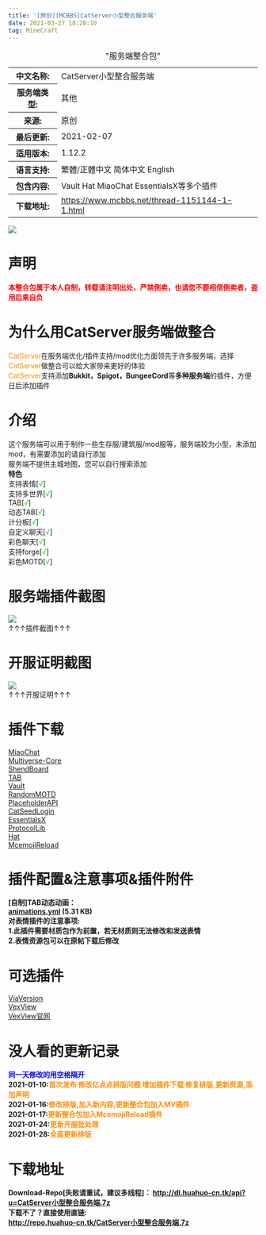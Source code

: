 ```yaml
---
title: '[原创][MCBBS]CatServer小型整合服务端'
date: 2021-03-27 18:28:10
tag: MineCraft
---
```

<script type="text/javascript"> 
 !function (e, t, a) {function r() {for (var e = 0; e < s.length; e++) s[e].alpha <= 0 ? (t.body.removeChild(s[e].el), s.splice(e, 1)) : (s[e].y--, s[e].scale += .004, s[e].alpha -= .013, s[e].el.style.cssText = "left:" + s[e].x + "px;top:" + s[e].y + "px;opacity:" + s[e].alpha + ";transform:scale(" + s[e].scale + "," + s[e].scale + ") rotate(45deg);background:" + s[e].color + ";z-index:99999");requestAnimationFrame(r)}function n() {var t = "function" == typeof e.onclick && e.onclick;e.onclick = function (e) {t && t(), o(e)}}function o(e) {var a = t.createElement("div");a.className = "heart", s.push({el: a,x: e.clientX - 5,y: e.clientY - 5,scale: 1,alpha: 1,color: c()}), t.body.appendChild(a)}function i(e) {var a = t.createElement("style");a.type = "text/css";try {a.appendChild(t.createTextNode(e))} catch (t) {a.styleSheet.cssText = e}t.getElementsByTagName("head")[0].appendChild(a)}function c() {return "rgb(" + ~~(255 * Math.random()) + "," + ~~(255 * Math.random()) + "," + ~~(255 * Math.random()) + ")"}var s = [];e.requestAnimationFrame = e.requestAnimationFrame || e.webkitRequestAnimationFrame || e.mozRequestAnimationFrame || e.oRequestAnimationFrame || e.msRequestAnimationFrame || function (e) {setTimeout(e, 1e3 / 60)}, i(".heart{width: 10px;height: 10px;position: fixed;background: #f00;transform: rotate(45deg);-webkit-transform: rotate(45deg);-moz-transform: rotate(45deg);}.heart:after,.heart:before{content: '';width: inherit;height: inherit;background: inherit;border-radius: 50%;-webkit-border-radius: 50%;-moz-border-radius: 50%;position: fixed;}.heart:after{top: -5px;}.heart:before{left: -5px;}"), n(), r()}(window, document);
</script>
<div class="https://www.mcbbs.net/typeoption">
<table summary="https://www.mcbbs.net/分类信息" cellpadding="0" cellspacing="0" class="https://www.mcbbs.net/cgtl mbm">
<caption>"服务端整合包"</caption>
<tbody>


<tr>
<th>中文名称:</th>
<td>CatServer小型整合服务端 </td>
</tr>

<tr>
<th>服务端类型:</th>
<td>其他&nbsp; </td>
</tr>

<tr>
<th>来源:</th>
<td>原创  </td>
</tr>

<tr>
<th>最后更新:</th>
<td>2021-02-07 </td>
</tr>

<tr>
<th>适用版本:</th>
<td>1.12.2&nbsp; </td>
</tr>

<tr>
<th>语言支持:</th>
<td>繁體/正體中文&nbsp;简体中文&nbsp;English&nbsp; </td>
</tr>

<tr>
<th>包含内容:</th>
<td>Vault Hat MiaoChat EssentialsX等多个插件 </td>
</tr>


<tr>
<th>下载地址:</th>
<td><a href="https://www.mcbbs.net/thread-1151144-1-1.html" target="_blank">https://www.mcbbs.net/thread-1151144-1-1.html</a> </td>
</tr>

</tbody>
</table>
</div>
<img src="https://z3.ax1x.com/2021/04/02/cmyTaT.jpg" /><br />
<h1>声明</h1>
<p><font color="red"><b>本整合包属于本人自制，转载请注明出处，严禁倒卖，也请您不要相信倒卖者，盗用后果自负</b></font></p>
<h1>为什么用CatServer服务端做整合</h1>
<p><font color="DarkOrange">CatServer</font>在服务端优化/插件支持/mod优化方面领先于许多服务端，选择<font color="DarkOrange">CatServer</font>做整合可以给大家带来更好的体验<br />
<font color="DarkOrange">CatServer</font>支持添加<b>Bukkit，Spigot，BungeeCord</b>等<b>多种服务端</b>的插件，方便日后添加插件</p>
<h1>介绍</h1>
<p>这个服务端可以用于制作一些生存服/建筑服/mod服等，服务端较为小型，未添加mod，有需要添加的请自行添加<br />
服务端不提供主城地图，您可以自行搜索添加<br />
<b>特色</b><br />
支持表情[<font color="Lime">√</font>]<br />
支持多世界[<font color="Lime">√</font>]<br />
TAB[<font color="Lime">√</font>]<br />
动态TAB[<font color="Lime">√</font>]<br />
计分板[<font color="Lime">√</font>]<br />
自定义聊天[<font color="Lime">√</font>]<br />
彩色聊天[<font color="Lime">√</font>]<br />
支持forge[<font color="Lime">√</font>]<br />
彩色MOTD[<font color="Lime">√</font>]</p>
<h1>服务端插件截图</h1>
<img src="https://z3.ax1x.com/2021/04/02/cm6wYF.png" /><br />
<span>↑↑↑插件截图↑↑↑</span>
<h1>开服证明截图</h1>
<img src="https://z3.ax1x.com/2021/04/02/cm6dFU.png" /><br />
<span>↑↑↑开服证明↑↑↑</span>
<h1>插件下载</h1>
<p><a href="https://www.mcbbs.net/thread-631240-1-1.html">MiaoChat</a><br />
<a href="https://www.mcbbs.net/thread-1016455-1-1.html">Multiverse-Core</a><br />
<a href="https://www.mcbbs.net/thread-633543-1-1.html">ShendBoard</a><br />
<a href="https://www.spigotmc.org/resources/1-7-x-1-16-5-tab-free-version.57806/">TAB</a><br />
<a href="https://www.spigotmc.org/resources/vault.34315/">Vault</a><br />
<a href="https://www.spigotmc.org/resources/randommotd.67472/">RandomMOTD</a><br />
<a href="https://www.spigotmc.org/resources/placeholderapi.6245/">PlaceholderAPI</a><br />
<a href="https://www.mcbbs.net/thread-847859-1-1.html">CatSeedLogin</a><br />
<a href="https://www.mcbbs.net/thread-619883-1-1.html">EssentialsX</a><br />
<a href="https://www.spigotmc.org/resources/protocollib.1997/">ProtocolLib</a><br />
<a href="https://www.mcbbs.net/thread-1048988-1-1.html">Hat</a><br />
<a href="https://www.mcbbs.net/thread-1149005-1-1.html">McemojiReload</a></p>
<h1>插件配置&注意事项&插件附件</h1>
<p><b>[自制]TAB动态动画：<br />
<a href="https://www.mcbbs.net/forum.php?mod=attachment&amp;aid=MTc2MTgyNnw5MDc5NzNkNnwxNjE3MzU1NDAyfDI4Mjk0NTl8MTE1MTE0NA%3D%3D" class="attach-download-link" onclick="return attach_download_ctrl(this)" target="_blank">animations.yml</a> (5.31 KB)<br />
对表情插件的注意事项:<br />
1.此插件需要材质包作为前置，若无材质则无法修改和发送表情<br />
2.表情资源包可以在原帖下载后修改</b></p>
<h1>可选插件</h1>
<p><a href="https://www.mcbbs.net/thread-1023597-1-1.html">ViaVersion</a><br />
<a href="https://www.mcbbs.net/thread-786587-1-1.html">VexView</a><br />
<a href="https://www.vexview.top/">VexView官网</a></p>
<h1>没人看的更新记录</h1>
<p><font color="blue"><b>同一天修改的用空格隔开</b></font><br />
<b>2021-01-10:<font color="DarkOrange">首次发布 修改亿点点排版问题 增加插件下载 修复排版,更新资源,添加声明</font><br />
2021-01-16:<font color="DarkOrange">修改排版,加入新内容,更新整合包加入MV插件</font><br />
2021-01-17:<font color="DarkOrange">更新整合包加入McemojiReload插件</font><br />
2021-01-24:<font color="DarkOrange">更新开服批处理</font><br />
2021-01-28:<font color="DarkOrange">全面更新排版</font></b></p>
<h1>下载地址</h1>
<p><b>Download-Repo[失败请重试，建议多线程]：
<a href="http://dl.huahuo-cn.tk/api?u=CatServer小型整合服务端.7z">http://dl.huahuo-cn.tk/api?u=CatServer小型整合服务端.7z</a><br />
下载不了？直接使用直链:<br />
<a href="http://repo.huahuo-cn.tk/CatServer小型整合服务端.7z">http://repo.huahuo-cn.tk/CatServer小型整合服务端.7z</a></b></p>
